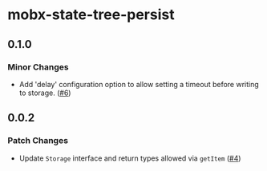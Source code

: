 # mobx-state-tree-persist

## 0.1.0

### Minor Changes

- Add 'delay' configuration option to allow setting a timeout before writing to storage. ([#6](https://github.com/FormidableLabs/mobx-state-tree-persist/pull/6))

## 0.0.2

### Patch Changes

- Update `Storage` interface and return types allowed via `getItem` ([#4](https://github.com/FormidableLabs/mobx-state-tree-persist/pull/4))

